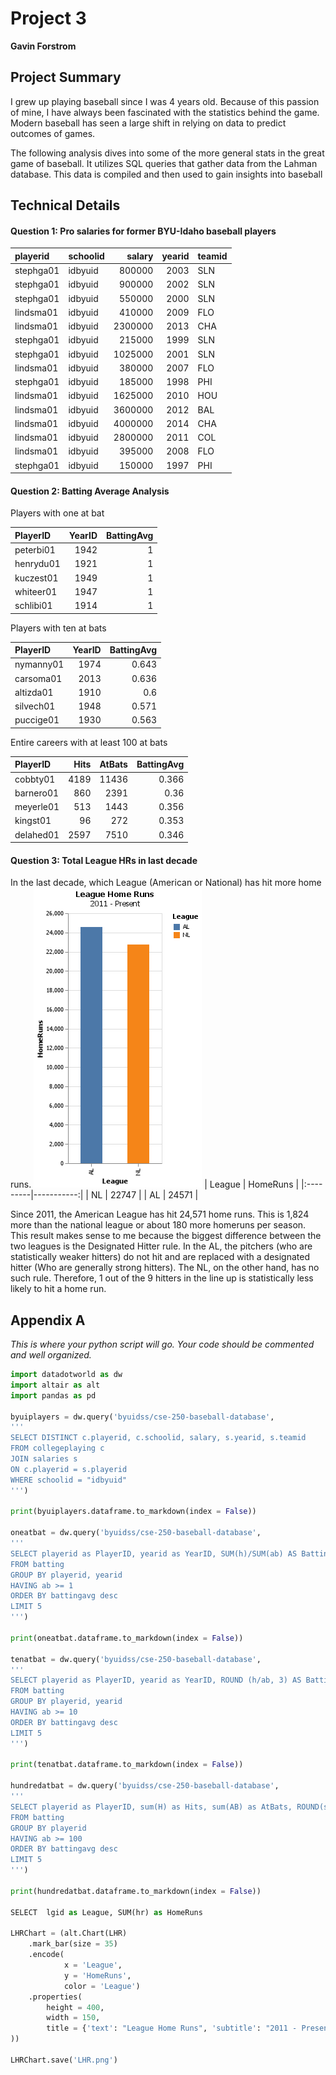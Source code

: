 # Project 3 

__Gavin Forstrom__


## Project Summary

I grew up playing baseball since I was 4 years old. Because of this passion of mine, I have always been fascinated with the statistics behind the game. Modern baseball has seen a large shift in relying on data to predict outcomes of games. 

The following analysis dives into some of the more general stats in the great game of baseball. It utilizes SQL queries that gather data from the Lahman database. This data is compiled and then used to gain insights into baseball

## Technical Details


#### Question 1: Pro salaries for former BYU-Idaho baseball players

| playerid   | schoolid   |   salary |   yearid | teamid   |
|:-----------|:-----------|---------:|---------:|:---------|
| stephga01  | idbyuid    |   800000 |     2003 | SLN      |
| stephga01  | idbyuid    |   900000 |     2002 | SLN      |
| stephga01  | idbyuid    |   550000 |     2000 | SLN      |
| lindsma01  | idbyuid    |   410000 |     2009 | FLO      |
| lindsma01  | idbyuid    |  2300000 |     2013 | CHA      |
| stephga01  | idbyuid    |   215000 |     1999 | SLN      |
| stephga01  | idbyuid    |  1025000 |     2001 | SLN      |
| lindsma01  | idbyuid    |   380000 |     2007 | FLO      |
| stephga01  | idbyuid    |   185000 |     1998 | PHI      |
| lindsma01  | idbyuid    |  1625000 |     2010 | HOU      |
| lindsma01  | idbyuid    |  3600000 |     2012 | BAL      |
| lindsma01  | idbyuid    |  4000000 |     2014 | CHA      |
| lindsma01  | idbyuid    |  2800000 |     2011 | COL      |
| lindsma01  | idbyuid    |   395000 |     2008 | FLO      |
| stephga01  | idbyuid    |   150000 |     1997 | PHI      |

#### Question 2: Batting Average Analysis

Players with one at bat

| PlayerID   |   YearID |   BattingAvg |
|:-----------|---------:|-------------:|
| peterbi01  |     1942 |            1 |
| henrydu01  |     1921 |            1 |
| kuczest01  |     1949 |            1 |
| whiteer01  |     1947 |            1 |
| schlibi01  |     1914 |            1 |

Players with ten at bats

| PlayerID   |   YearID |   BattingAvg |
|:-----------|---------:|-------------:|
| nymanny01  |     1974 |        0.643 |
| carsoma01  |     2013 |        0.636 |
| altizda01  |     1910 |        0.6   |
| silvech01  |     1948 |        0.571 |
| puccige01  |     1930 |        0.563 |

Entire careers with at least 100 at bats

| PlayerID   |   Hits |   AtBats |   BattingAvg |
|:-----------|-------:|---------:|-------------:|
| cobbty01   |   4189 |    11436 |        0.366 |
| barnero01  |    860 |     2391 |        0.36  |
| meyerle01  |    513 |     1443 |        0.356 |
| kingst01   |     96 |      272 |        0.353 |
| delahed01  |   2597 |     7510 |        0.346 |


#### Question 3: Total League HRs in last decade

In the last decade, which League (American or National) has hit more home runs.
![](LHR.png)
| League   |   HomeRuns |
|:---------|-----------:|
| NL       |      22747 |
| AL       |      24571 |

Since 2011, the American League has hit 24,571 home runs. This is 1,824 more than the national league or about 180 more homeruns per season. This result makes sense to me because the biggest difference between the two leagues is the Designated Hitter rule. In the AL, the pitchers (who are statistically weaker hitters) do not hit and are replaced with a designated hitter (Who are generally strong hitters). The NL, on the other hand, has no such rule. Therefore, 1 out of the 9 hitters in the line up is statistically less likely to hit a home run.

## Appendix A

_This is where your python script will go. Your code should be commented and well organized._

```python
import datadotworld as dw
import altair as alt
import pandas as pd

byuiplayers = dw.query('byuidss/cse-250-baseball-database', 
'''
SELECT DISTINCT c.playerid, c.schoolid, salary, s.yearid, s.teamid
FROM collegeplaying c
JOIN salaries s
ON c.playerid = s.playerid
WHERE schoolid = "idbyuid"
''')

print(byuiplayers.dataframe.to_markdown(index = False))

oneatbat = dw.query('byuidss/cse-250-baseball-database', 
'''
SELECT playerid as PlayerID, yearid as YearID, SUM(h)/SUM(ab) AS BattingAvg
FROM batting
GROUP BY playerid, yearid
HAVING ab >= 1
ORDER BY battingavg desc
LIMIT 5
''')

print(oneatbat.dataframe.to_markdown(index = False))

tenatbat = dw.query('byuidss/cse-250-baseball-database', 
'''
SELECT playerid as PlayerID, yearid as YearID, ROUND (h/ab, 3) AS BattingAvg
FROM batting
GROUP BY playerid, yearid
HAVING ab >= 10
ORDER BY battingavg desc
LIMIT 5
''')

print(tenatbat.dataframe.to_markdown(index = False))

hundredatbat = dw.query('byuidss/cse-250-baseball-database', 
'''
SELECT playerid as PlayerID, sum(H) as Hits, sum(AB) as AtBats, ROUND(sum(H)/sum(AB), 3) AS BattingAvg
FROM batting
GROUP BY playerid
HAVING ab >= 100
ORDER BY battingavg desc
LIMIT 5
''')

print(hundredatbat.dataframe.to_markdown(index = False))

SELECT  lgid as League, SUM(hr) as HomeRuns

LHRChart = (alt.Chart(LHR)
    .mark_bar(size = 35)
    .encode(
            x = 'League',
            y = 'HomeRuns',
            color = 'League')
    .properties(
        height = 400,
        width = 150,
        title = {'text': "League Home Runs", 'subtitle': "2011 - Present"}
))

LHRChart.save('LHR.png')

```